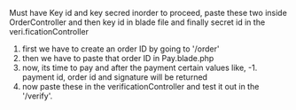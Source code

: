 Must have Key id and key secred inorder to proceed, paste these two inside OrderController and then key id in blade file and finally secret id in the veri.ficationController
1. first we have to create an order ID by going to '/order'
2. then we have to paste that order ID in Pay.blade.php 
3. now, its time to pay and after the payment certain values like,
   -1. payment id, order id and signature will be returned
4. now paste these in the verificationController and test it out in the '/verify'.